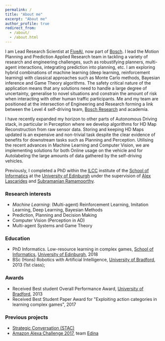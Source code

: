 ```yaml
---
permalink: /
title: "About me"
excerpt: "About me"
author_profile: true
redirect_from: 
  - /about/
  - /about.html
---
```


I am Lead Research Scientist at [FiveAI], now part of [Bosch]. I lead the Motion Planning and Prediction Applied Research team in tackling a variety of research and engineering challenges, such as robustifying planners, multi-agent interactions, integrating prediction into planning, etc. I am exploring hybrid combinations of machine learning (deep learning, reinforcement learning) with classical approaches such as Monte Carlo methods, Bayesian inference and Game Theory algorithms. The safety critical nature of the application means that any solutions need to handle a large degree of uncertainty, generalise to novel situations and constrain the amount of risk when interacting with other human traffic participants. Me and my team are positioned at the intersection of Engineering and Research forming a link between the Level 4 self-driving team, [Bosch Research] and academia.

I have recently expanded my horizon to other parts of Autonomous Driving stack, in particular in Perception where we develop algorithms for HD Map Reconstruction from raw sensor data. Storing and keeping HD Maps updated is an expensive and non-trivial task despite the clear evidence of benefits for downstream tasks such as Planning and Perception. Utilising the recent advances in Machine Learning and Computer Vision, we are implementing solutions for both Online usage on the vehicle and for Autolabeling the large amounts of data gathered by the self-driving vehicles.

Previously, I completed a PhD within the [ILCC] institute of the [School of Informatics] at the [University of Edinburgh] under the supervision of [Alex Lascarides] and [Subramanian Ramamoorthy].

### Research interests
- *Machine Learning*: (Multi-agent) Reinforcement Learning, Imitation Learning, Deep Learning, Bayesian Methods
- Prediction, Planning and Decision Making
- Computer Vision (Perception in AD)
- Multi-agent Systems and Game Theory

### Education
- PhD Informatics. Low-resource learning in complex games, [School of Informatics], [University of Edinburgh],  2018
- BSc (Hons) Robotics with Artificial Intelligence, [University of Bradford], 2013 (1st class);

### Awards
- Received Best student Overall Performance Award, [University of Bradford], 2013
- Received Best Student Paper Award for "Exploiting action categories in learning complex games", 2017

### Previous projects
- [Strategic Conversation (STAC)]
- [Amazon Alexa Challenge 2017], team [Edina]

[University of Bradford]: http://www.bradford.ac.uk/
[University of Edinburgh]: http://www.ed.ac.uk
[School of Informatics]: http://www.ed.ac.uk/informatics/
[ILCC]: http://www.ilcc.inf.ed.ac.uk
[Alex Lascarides]: http://homepages.inf.ed.ac.uk/alex/
[Subramanian Ramamoorthy]: http://homepages.inf.ed.ac.uk/sramamoo/
[Strategic Conversation (STAC)]: https://www.irit.fr/STAC/index.html
[Amazon Alexa Challenge 2017]: https://developer.amazon.com/alexaprize/challenges/past-challenges/2017
[Edina]: https://developer.amazon.com/alexaprize/challenges/past-challenges/2017/edina
[FiveAI]: https://five.ai/
[Bosch]: https://www.bosch-mobility.com/en/
[Bosch Research]: https://www.bosch.com/research/
